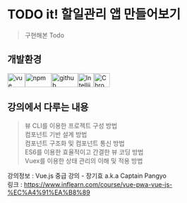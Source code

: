 # TODO it! 할일관리 앱 만들어보기

> 구현해본 Todo

  
  
## 개발환경  

<img alt="vue" src="https://user-images.githubusercontent.com/48410197/76545641-7c050b00-64cd-11ea-8781-2722e3250239.png" width="40" height="32"/><img alt="npm" src="https://user-images.githubusercontent.com/48410197/76545688-8fb07180-64cd-11ea-8c0b-1376971343db.png" width="60" height="32"/><img alt="github" src="https://user-images.githubusercontent.com/48410197/76545710-963ee900-64cd-11ea-9345-a25076f9d5fd.png" width="60" height="32"/><img alt="Intellij" src="https://user-images.githubusercontent.com/48410197/76545740-a35bd800-64cd-11ea-9c18-1e53dcbb88a4.png" width="36" height="32"/><img alt="Chrome" src="https://user-images.githubusercontent.com/48410197/76545746-a5259b80-64cd-11ea-825b-edc2c2af2ac0.png" width="36" height="32"/>
  
  
  
## 강의에서 다루는 내용

> 뷰 CLI를 이용한 프로젝트 구성 방법  
> 컴포넌트 기반 설계 방법  
> 컴포넌트 구조화 및 컴포넌트 통신 방법  
> ES6를 이용한 효율적이고 간결한 뷰 코딩 방법  
> Vuex를 이용한 상태 관리의 이해 및 적용 방법  
  
  
  
강의정보 : Vue.js 중급 강의 - 장기효 a.k.a Captain Pangyo  
링크 : https://www.inflearn.com/course/vue-pwa-vue-js-%EC%A4%91%EA%B8%89
